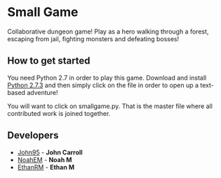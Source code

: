 # Small Game
Collaborative dungeon game! Play as a hero walking through a forest, escaping from jail, fighting monsters and defeating bosses!

## How to get started
You need Python 2.7 in order to play this game. Download and install [Python 2.7.3](https://www.python.org/download/releases/2.7.3/) and then simply click on the file in order to open up a text-based adventure!

You will want to click on smallgame.py. That is the master file where all contributed work is joined together.

## Developers
* [John95](https://github.com/John95) -
**John Carroll**
* [NoahEM](https://github.com/NoahEM) -
**Noah M**
* [EthanRM](https://github.com/EthanRM) -
**Ethan M**
